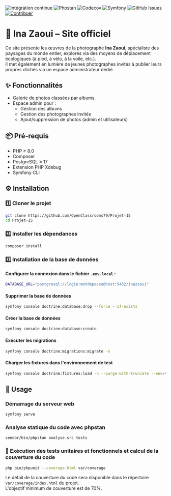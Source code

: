 ![Intégration continue](https://github.com/OpenClassrooms79/Projet-15/actions/workflows/ci.yml/badge.svg)
![Phpstan](https://img.shields.io/badge/phpstan-level%207-green)
![Codecov](https://codecov.io/gh/OpenClassrooms79/Projet-15/branch/main/graph/badge.svg)
![Symfony](https://img.shields.io/badge/Symfony-black?logo=symfony)
![GitHub Issues](https://img.shields.io/github/issues/OpenClassrooms79/Projet-15)
[![Contribuer](https://img.shields.io/badge/CONTRIBUTING-md-blue)](CONTRIBUTING.md)

# 📸 Ina Zaoui – Site officiel

Ce site présente les œuvres de la photographe **Ina Zaoui**, spécialiste des paysages du monde entier, explorés via des
moyens de déplacement écologiques (à pied, à vélo, à la voile, etc.).  
Il met également en lumière de jeunes photographes invités à publier leurs propres clichés via un espace
administrateur dédié.

## ✨ Fonctionnalités

- Galerie de photos classées par albums.
- Espace admin pour :
    - Gestion des albums
    - Gestion des photographes invités
    - Ajout/suppression de photos (admin et utilisateurs)

## 📦 Pré-requis

- PHP ≥ 8.0
- Composer
- PostgreSQL ≥ 17
- Extension PHP Xdebug
- Symfony CLI

## ⚙️ Installation

### 1️⃣ Cloner le projet

```bash
git clone https://github.com/OpenClassrooms79/Projet-15
cd Projet-15
```

### 2️⃣ Installer les dépendances

```bash
composer install
```

### 3️⃣ Installation de la base de données

#### Configurer la connexion dans le fichier `.env.local` :

```bash
DATABASE_URL="postgresql://login:motdepasse@host:5432/inazaoui"
```

#### Supprimer la base de données

```bash
symfony console doctrine:database:drop --force --if-exists
```

#### Créer la base de données

```bash
symfony console doctrine:database:create
```

#### Exécuter les migrations

```bash
symfony console doctrine:migrations:migrate -n
```

#### Charger les fixtures dans l'environnement de test

```bash
symfony console doctrine:fixtures:load -n --purge-with-truncate --env=test
```

## 🚀 Usage

### Démarrage du serveur web

```bash
symfony serve
```

### Analyse statique du code avec phpstan

```bash
vendor/bin/phpstan analyse src tests
```

### 🧪 Exécution des tests unitaires et fonctionnels et calcul de la couverture du code

```bash
php bin/phpunit --coverage-html var/coverage
```

Le détail de la couverture du code sera disponible dans le répertoire `var/coverage/index.html` du projet.  
L'objectif minimum de couverture est de 70%.